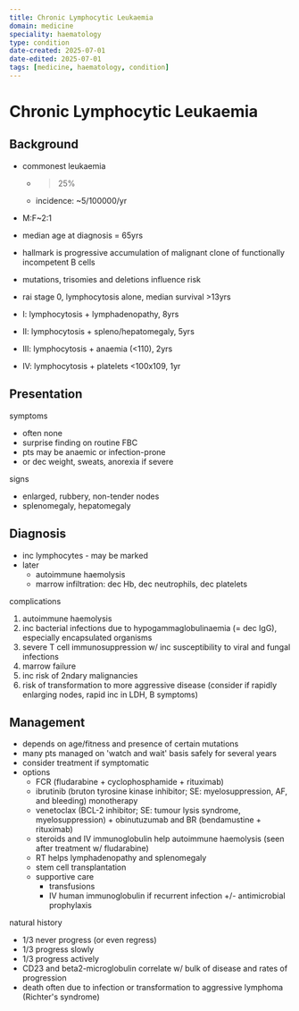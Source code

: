 ```yaml
---
title: Chronic Lymphocytic Leukaemia
domain: medicine
speciality: haematology
type: condition
date-created: 2025-07-01
date-edited: 2025-07-01
tags: [medicine, haematology, condition]
---
```


# Chronic Lymphocytic Leukaemia

## Background
- commonest leukaemia
  - >25%
  - incidence: ~5/100000/yr
- M:F~2:1
- median age at diagnosis = 65yrs
- hallmark is progressive accumulation of malignant clone of functionally incompetent B cells
- mutations, trisomies and deletions influence risk

- rai stage 0, lymphocytosis alone, median survival >13yrs
- I: lymphocytosis + lymphadenopathy, 8yrs
- II: lymphocytosis + spleno/hepatomegaly, 5yrs
- III: lymphocytosis + anaemia (<110), 2yrs
- IV: lymphocytosis + platelets <100x109, 1yr

## Presentation
symptoms
- often none
- surprise finding on routine FBC
- pts may be anaemic or infection-prone
- or dec weight, sweats, anorexia if severe

signs
- enlarged, rubbery, non-tender nodes
- splenomegaly, hepatomegaly

## Diagnosis
- inc lymphocytes - may be marked
- later
  - autoimmune haemolysis
  - marrow infiltration: dec Hb, dec neutrophils, dec platelets

complications
1. autoimmune haemolysis
2. inc bacterial infections due to hypogammaglobulinaemia (= dec IgG), especially encapsulated organisms
3. severe T cell immunosuppression w/ inc susceptibility to viral and fungal infections
4. marrow failure
5. inc risk of 2ndary malignancies
6. risk of transformation to more aggressive disease (consider if rapidly enlarging nodes, rapid inc in LDH, B symptoms)

## Management
- depends on age/fitness and presence of certain mutations
- many pts managed on 'watch and wait' basis safely for several years
- consider treatment if symptomatic
- options
  - FCR (fludarabine + cyclophosphamide + rituximab)
  - ibrutinib (bruton tyrosine kinase inhibitor; SE: myelosuppression, AF, and bleeding) monotherapy
  - venetoclax (BCL-2 inhibitor; SE: tumour lysis syndrome, myelosuppression) + obinutuzumab and BR (bendamustine + rituximab)
  - steroids and IV immunoglobulin help autoimmune haemolysis (seen after treatment w/ fludarabine)
  - RT helps lymphadenopathy and splenomegaly
  - stem cell transplantation
  - supportive care
    - transfusions
    - IV human immunoglobulin if recurrent infection +/- antimicrobial prophylaxis

natural history
- 1/3 never progress (or even regress)
- 1/3 progress slowly
- 1/3 progress actively
- CD23 and beta2-microglobulin correlate w/ bulk of disease and rates of progression
- death often due to infection or transformation to aggressive lymphoma (Richter's syndrome)